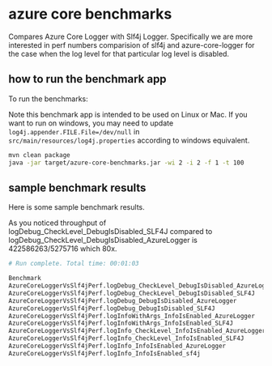 # azure core benchmarks

Compares Azure Core Logger with Slf4j Logger.
Specifically we are more interested in perf numbers comparision of slf4j and azure-core-logger
 for the case when the log level for that particular log level is disabled.

## how to run the benchmark app

To run the benchmarks:

Note this benchmark app is intended to be used on Linux or Mac.
If you want to run on windows, you may need to update `log4j.appender.FILE.File=/dev/null` in 
`src/main/resources/log4j.properties` according to windows equivalent.

```bash
mvn clean package
java -jar target/azure-core-benchmarks.jar -wi 2 -i 2 -f 1 -t 100
```

## sample benchmark results

Here is some sample benchmark results. 

As you noticed throughput of 
logDebug_CheckLevel_DebugIsDisabled_SLF4J compared to 
logDebug_CheckLevel_DebugIsDisabled_AzureLogger is 422586263/5275716 which 80x.


```bash
# Run complete. Total time: 00:01:03

Benchmark                                                                    Mode  Cnt          Score   Error  Units
AzureCoreLoggerVsSlf4jPerf.logDebug_CheckLevel_DebugIsDisabled_AzureLogger  thrpt    2    5275716.491          ops/s
AzureCoreLoggerVsSlf4jPerf.logDebug_CheckLevel_DebugIsDisabled_SLF4J        thrpt    2  422586263.085          ops/s
AzureCoreLoggerVsSlf4jPerf.logDebug_DebugIsDisabled_AzureLogger             thrpt    2    6725075.646          ops/s
AzureCoreLoggerVsSlf4jPerf.logDebug_DebugIsDisabled_SLF4J                   thrpt    2  396479458.548          ops/s
AzureCoreLoggerVsSlf4jPerf.logInfoWithArgs_InfoIsEnabled_AzureLogger        thrpt    2     139918.885          ops/s
AzureCoreLoggerVsSlf4jPerf.logInfoWithArgs_InfoIsEnabled_SLF4J              thrpt    2     158342.225          ops/s
AzureCoreLoggerVsSlf4jPerf.logInfo_CheckLevel_InfoIsEnabled_AzureLogger     thrpt    2     160737.930          ops/s
AzureCoreLoggerVsSlf4jPerf.logInfo_CheckLevel_InfoIsEnabled_SLF4J           thrpt    2     192539.772          ops/s
AzureCoreLoggerVsSlf4jPerf.logInfo_InfoIsEnabled_AzureLogger                thrpt    2     152298.308          ops/s
AzureCoreLoggerVsSlf4jPerf.logInfo_InfoIsEnabled_sf4j                       thrpt    2     238016.150          ops/s
```

